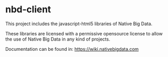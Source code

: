 # nbd-client

This project includes the javascript-html5 libraries of Native Big Data.

These libraries are licensed with a permissive opensource license to allow the use of Native Big Data in any kind of projects.

Documentation can be found in: https://wiki.nativebigdata.com



